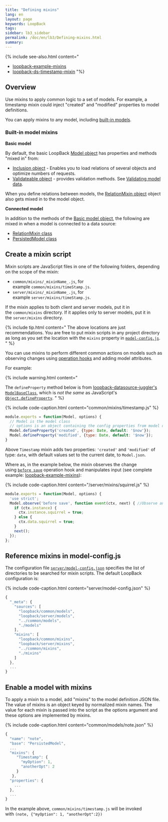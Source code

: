 ```yaml
---
title: "Defining mixins"
lang: en
layout: page
keywords: LoopBack
tags:
sidebar: lb3_sidebar
permalink: /doc/en/lb3/Defining-mixins.html
summary:
---
```


{% include see-also.html content="
* [loopback-example-mixins](https://github.com/strongloop/loopback-example-mixins)
* [loopback-ds-timestamp-mixin](https://www.npmjs.com/package/loopback-ds-timestamp-mixin)
"%}

## Overview

Use mixins to apply common logic to a set of models.
For example, a timestamp mixin could inject "created" and "modified" properties to model definitions.

You can apply mixins to any model, including [built-in models](Extending-built-in-models.html).

### Built-in model mixins

**Basic model**

By default, the basic LoopBack [Model object](http://apidocs.strongloop.com/loopback/#model) has properties and methods "mixed in" from:

* [Inclusion object](http://apidocs.strongloop.com/loopback-datasource-juggler/#inclusion) - Enables you to load relations of several objects and optimize numbers of requests.
* [Validateable object](http://apidocs.strongloop.com/loopback-datasource-juggler/#validatable) - provides validation methods.
  See [Validating model data](Validating-model-data.html).

When you define relations between models, the [RelationMixin object](http://apidocs.strongloop.com/loopback-datasource-juggler/#relationmixin) object also gets mixed in to the model object.

**Connected model**

In addition to the methods of the [Basic model object](Basic-model-object.html),
the following are mixed in when a model is connected to a data source:

* [RelationMixin class](http://apidocs.strongloop.com/loopback-datasource-juggler/#relationmixin)
* [PersistedModel class](http://apidocs.strongloop.com/loopback/#persistedmodel)

## Create a mixin script

Mixin scripts are JavaScript files in one of the following folders, depending on the scope of the mixin:

* `common/mixins/_mixinName_.js`, for example `common/mixins/timeStamp.js`.
* `server/mixins/_mixinName_.js`, for example `server/mixins/timeStamp.js`.

If the mixin applies to both client and server models, put it in the `common/mixins` directory.
If it applies only to server models, put it in the `server/mixins` directory.

{% include tip.html content="
The above locations are just recommendations.
You are free to put mixin scripts in any project directory as long as you set the location with the `mixins` property in [`model-config.js`](#Definingmixins-Referencemixinsinmodel-config.js).
" %}

You can use mixins to perform different common actions on models such as observing changes using [operation hooks](Operation-hooks.html) and adding model attributes.

For example:

{% include warning.html content="

The `defineProperty` method below is from [loopback-datasource-juggler's `ModelBaseClass`](http://apidocs.strongloop.com/loopback-datasource-juggler/#modelbaseclass-defineproperty),
which is _not the same_ as JavaScript's
[`Object.defineProperty`](https://developer.mozilla.org/en-US/docs/Web/JavaScript/Reference/Global_Objects/Object/defineProperty).
" %}

{% include code-caption.html content="common/mixins/timestamp.js" %}
```javascript
module.exports = function(Model, options) {
  // Model is the model class
  // options is an object containing the config properties from model definition
  Model.defineProperty('created', {type: Date, default: '$now'});
  Model.defineProperty('modified', {type: Date, default: '$now'});
}
```

Above `Timestamp` mixin adds two properties: `'created'` and `'modified'` of type: `date`, with default values set to the current date, to `Model.json`.

Where as, in the example below, the mixin observes the change using [`before save`](Operation-hooks.html) operation hook and manipulates input
(see complete example: [loopback-example-mixins](https://github.com/strongloop/loopback-example-mixins)):

{% include code-caption.html content="/server/mixins/squirrel.js" %}
```javascript
module.exports = function(Model, options) {
  'use strict';
  Model.observe('before save', function event(ctx, next) { //Observe any insert/update event on Model
    if (ctx.instance) {
      ctx.instance.squirrel = true;
    } else {
      ctx.data.squirrel = true;
    }
    next();
  });
};
```

## Reference mixins in model-config.js

The configuration file [`server/model-config.json`](model-config.json.html) specifies the list of directories to be searched for mixin scripts.
The default LoopBack configuration is:

{% include code-caption.html content="server/model-config.json" %}
```javascript
{
  "_meta": {
    "sources": [
      "loopback/common/models",
      "loopback/server/models",
      "../common/models",
      "./models"
    ],
    "mixins": [
      "loopback/common/mixins",
      "loopback/server/mixins",
      "../common/mixins",
      "./mixins"
    ]
  },
  ...
}
```

## Enable a model with mixins

To apply a mixin to a model, add "mixins" to the model definition JSON file. The value of mixins is an object keyed by normalized mixin names.
The value for each mixin is passed into the script as the options argument and these options are implemented by mixins.

{% include code-caption.html content="common/models/note.json" %}
```javascript
{
  "name": "note",
  "base": "PersistedModel",
  ...
  "mixins": {
     "Timestamp": {
       "myOption": 1,
       "anotherOpt": 2
     }
   },
  "properties": {
    ...
  },
  ...
}
```

In the example above, `common/mixins/timestamp.js` will be invoked with `(note, {"myOption": 1, "anotherOpt":2})`
